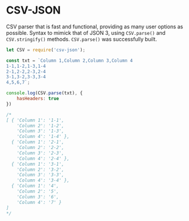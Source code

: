 # CSV-JSON

CSV parser that is fast and functional, providing as many user options as possible.
Syntax to mimick that of JSON 3, using `CSV.parse()` and `CSV.stringify()` methods. `CSV.parse()` was successfully built.

```js
let CSV = require('csv-json');

const txt = `Column 1,Column 2,Column 3,Column 4
1-1,1-2,1-3,1-4
2-1,2-2,2-3,2-4
3-1,3-2,3-3,3-4
4,5,6,7`;

console.log(CSV.parse(txt), {
    hasHeaders: true
})

/*
[ { 'Column 1': '1-1',
    'Column 2': '1-2',
    'Column 3': '1-3',
    'Column 4': '1-4' },
  { 'Column 1': '2-1',
    'Column 2': '2-2',
    'Column 3': '2-3',
    'Column 4': '2-4' },
  { 'Column 1': '3-1',
    'Column 2': '3-2',
    'Column 3': '3-3',
    'Column 4': '3-4' },
  { 'Column 1': '4',
    'Column 2': '5',
    'Column 3': '6',
    'Column 4': '7' }
]
*/
```